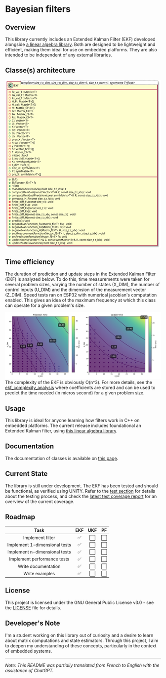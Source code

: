 # Bayesian filters
## Overview
This library currently includes an Extended Kalman Filter (EKF) developed alongside [a linear algebra library](https://github.com/robinAZERTY/linear_algebra). Both are designed to be lightweight and efficient, making them ideal for use on embedded platforms. They are also intended to be independent of any external libraries.

## Classe(s) architecture
![Classes diagram](docs/architecture/classDiagram.svg)

## Time efficiency
The duration of prediction and update steps in the Extended Kalman Filter (EKF) is analyzed below. To do this, time measurements were taken for several problem sizes, varying the number of states (X_DIM), the number of control inputs (U_DIM) and the dimension of the measurement vector (Z_DIM). Speed tests ran on ESP32 with numerical jacobian's computation enabled. This gives an idea of the maximum frequency at which this class can operate for a given problem's size.

![Efficiency](docs/efficiency/ekf_complexity_analysis.png)
The complexity of the EKF is obviously O(n^3).
For more details, see the [ekf_complexity_analysis](docs/efficiency/ekf_complexity_analysis.json) where coefficients are stored and can be used to predict the time needed (in micros second) for a given problem size.

## Usage
This library is ideal for anyone learning how filters work in C++ on embedded platforms. The current release includes foundational an Extended Kalman filter, using [this linear algebra library](https://github.com/robinAZERTY/linear_algebra).

## Documentation
The documentation of classes is available on [this page](https://robinazerty.github.io/bayesian_filters/doxygen/html/annotated.html).

## Current State
The library is still under development. The EKF has been tested and should be functional, as verified using UNITY. Refer to the [test section](test/) for details about the testing process, and check the [latest test coverage report](https://robinazerty.github.io/bayesian_filters/coverage_report/index.html) for an overview of the current coverage.

## Roadmap

| Task                                    | EKF | UKF | PF |
|:---------------------------------------:|:--:|:--:|:--:|
| Implement filter                        | ✅ | ⬜ | ⬜ |
| Implement 1-dimensional tests           | ✅ | ⬜ | ⬜ |
| Implement n-dimensional tests           | ✅ | ⬜ | ⬜ |
| Implement performance tests             | ✅ | ⬜ | ⬜ |
| Write documentation                     | ✅ | ⬜ | ⬜ |
| Write examples                          | ✅ | ⬜ | ⬜ |


## License
This project is licensed under the GNU General Public License v3.0 - see the [LICENSE](LICENSE) file for details.

## Developer's Note
I'm a student working on this library out of curiosity and a desire to learn about matrix computations and state estimators. Through this project, I aim to deepen my understanding of these concepts, particularly in the context of embedded systems.


---
_Note: This README was partially translated from French to English with the assistance of ChatGPT._
